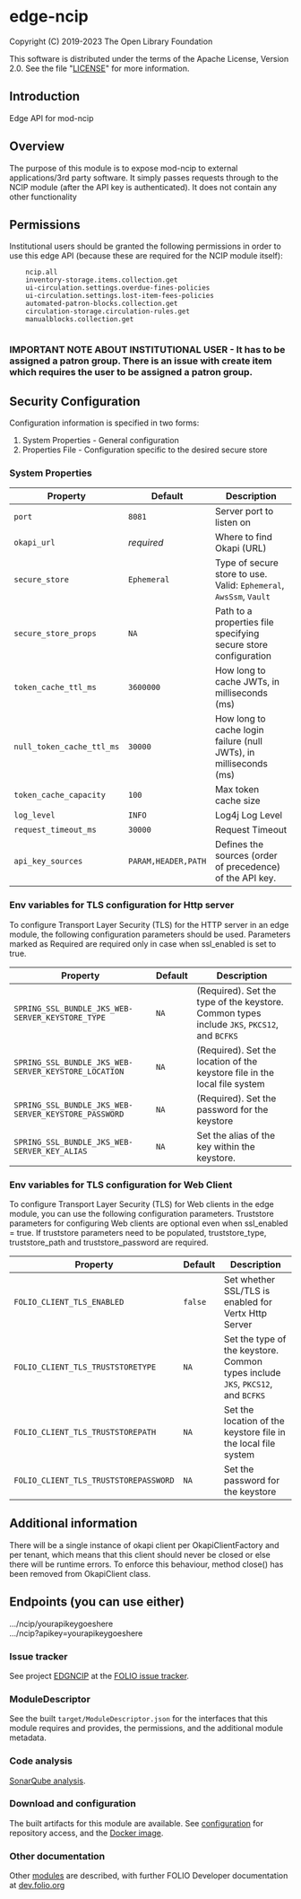 # edge-ncip

Copyright (C) 2019-2023 The Open Library Foundation

This software is distributed under the terms of the Apache License,
Version 2.0. See the file "[LICENSE](LICENSE)" for more information.

## Introduction

Edge API for mod-ncip

## Overview

The purpose of this module is to expose mod-ncip to external applications/3rd party software. It simply passes requests
through to the NCIP module (after the API key is authenticated). It does not contain any other functionality

## Permissions

Institutional users should be granted the following permissions in order to use this edge API (because these are
required for the NCIP module itself):

```
    ncip.all
    inventory-storage.items.collection.get
    ui-circulation.settings.overdue-fines-policies
    ui-circulation.settings.lost-item-fees-policies
    automated-patron-blocks.collection.get
    circulation-storage.circulation-rules.get
    manualblocks.collection.get
    
```

### IMPORTANT NOTE ABOUT INSTITUTIONAL USER - It has to be assigned a patron group. There is an issue with create item which requires the user to be assigned a patron group.

## Security Configuration

Configuration information is specified in two forms:

1. System Properties - General configuration
2. Properties File - Configuration specific to the desired secure store

### System Properties

| Property                  | Default             | Description                                                         |
|---------------------------|---------------------|---------------------------------------------------------------------|
| `port`                    | `8081`              | Server port to listen on                                            |
| `okapi_url`               | *required*          | Where to find Okapi (URL)                                           |
| `secure_store`            | `Ephemeral`         | Type of secure store to use.  Valid: `Ephemeral`, `AwsSsm`, `Vault` |
| `secure_store_props`      | `NA`                | Path to a properties file specifying secure store configuration     |
| `token_cache_ttl_ms`      | `3600000`           | How long to cache JWTs, in milliseconds (ms)                        |
| `null_token_cache_ttl_ms` | `30000`             | How long to cache login failure (null JWTs), in milliseconds (ms)   |
| `token_cache_capacity`    | `100`               | Max token cache size                                                |
| `log_level`               | `INFO`              | Log4j Log Level                                                     |
| `request_timeout_ms`      | `30000`             | Request Timeout                                                     |
| `api_key_sources`         | `PARAM,HEADER,PATH` | Defines the sources (order of precedence) of the API key.           |

### Env variables for TLS configuration for Http server

To configure Transport Layer Security (TLS) for the HTTP server in an edge module, the following configuration
parameters should be used.
Parameters marked as Required are required only in case when ssl_enabled is set to true.

| Property                                             | Default           | Description                                                                                 |
|------------------------------------------------------|-------------------|---------------------------------------------------------------------------------------------|
| `SPRING_SSL_BUNDLE_JKS_WEB-SERVER_KEYSTORE_TYPE`     | `NA`              | (Required). Set the type of the keystore. Common types include `JKS`, `PKCS12`, and `BCFKS` |
| `SPRING_SSL_BUNDLE_JKS_WEB-SERVER_KEYSTORE_LOCATION` | `NA`              | (Required). Set the location of the keystore file in the local file system                  |
| `SPRING_SSL_BUNDLE_JKS_WEB-SERVER_KEYSTORE_PASSWORD` | `NA`              | (Required). Set the password for the keystore                                               |
| `SPRING_SSL_BUNDLE_JKS_WEB-SERVER_KEY_ALIAS`         | `NA`              | Set the alias of the key within the keystore.                                               |

### Env variables for TLS configuration for Web Client

To configure Transport Layer Security (TLS) for Web clients in the edge module, you can use the following configuration
parameters.
Truststore parameters for configuring Web clients are optional even when ssl_enabled = true.
If truststore parameters need to be populated, truststore_type, truststore_path and truststore_password are required.

| Property                                | Default           | Description                                                                      |
|-----------------------------------------|-------------------|----------------------------------------------------------------------------------|
| `FOLIO_CLIENT_TLS_ENABLED`              | `false`           | Set whether SSL/TLS is enabled for Vertx Http Server                             |
| `FOLIO_CLIENT_TLS_TRUSTSTORETYPE`       | `NA`              | Set the type of the keystore. Common types include `JKS`, `PKCS12`, and `BCFKS`  |
| `FOLIO_CLIENT_TLS_TRUSTSTOREPATH`       | `NA`              | Set the location of the keystore file in the local file system                   |
| `FOLIO_CLIENT_TLS_TRUSTSTOREPASSWORD`   | `NA`              | Set the password for the keystore                                                |

## Additional information

There will be a single instance of okapi client per OkapiClientFactory and per tenant,
which means that this client should never be closed or else there will be runtime errors.
To enforce this behaviour, method close() has been removed from OkapiClient class.

## Endpoints (you can use either)

.../ncip/yourapikeygoeshere <br>
.../ncip?apikey=yourapikeygoeshere

### Issue tracker

See project [EDGNCIP](https://issues.folio.org/browse/EDGNCIP)
at the [FOLIO issue tracker](https://dev.folio.org/guidelines/issue-tracker).

### ModuleDescriptor

See the built `target/ModuleDescriptor.json` for the interfaces that this module
requires and provides, the permissions, and the additional module metadata.

### Code analysis

[SonarQube analysis](https://sonarcloud.io/dashboard?id=org.folio%3Aedge-ncip).

### Download and configuration

The built artifacts for this module are available.
See [configuration](https://dev.folio.org/download/artifacts) for repository access,
and the [Docker image](https://hub.docker.com/r/folioorg/edge-ncip/).

### Other documentation

Other [modules](https://dev.folio.org/source-code/#server-side) are described,
with further FOLIO Developer documentation at [dev.folio.org](https://dev.folio.org/)